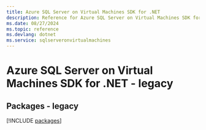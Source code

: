 ```yaml
---
title: Azure SQL Server on Virtual Machines SDK for .NET
description: Reference for Azure SQL Server on Virtual Machines SDK for .NET
ms.date: 08/27/2024
ms.topic: reference
ms.devlang: dotnet
ms.service: sqlserveronvirtualmachines
---
```

# Azure SQL Server on Virtual Machines SDK for .NET - legacy
## Packages - legacy
[!INCLUDE [packages](sql-server-on-virtual-machines-index.md)]